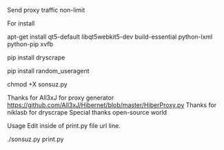 Send proxy traffic non-limit

For install

apt-get install qt5-default libqt5webkit5-dev build-essential python-lxml python-pip xvfb

pip install dryscrape

pip install random_useragent

chmod +X sonsuz.py

Thanks for All3xJ for proxy generator https://github.com/All3xJ/Hibernet/blob/master/HiberProxy.py Thanks for niklasb for dryscrape Special thanks open-source world

Usage
Edit inside of print.py file url line. 

./sonsuz.py print.py
